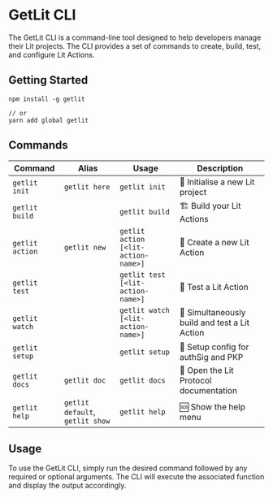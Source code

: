 # GetLit CLI

The GetLit CLI is a command-line tool designed to help developers manage their Lit projects. The CLI provides a set of commands to create, build, test, and configure Lit Actions.

## Getting Started

```
npm install -g getlit

// or
yarn add global getlit
```

## Commands

| Command        | Alias           | Usage                               | Description                               |
| -------------- | --------------- | ----------------------------------- | ----------------------------------------- |
| `getlit init`  | `getlit here`   | `getlit init`                       | 🏁 Initialise a new Lit project           |
| `getlit build` |                 | `getlit build`                      | 🏗  Build your Lit Actions                |
| `getlit action`| `getlit new`    | `getlit action [<lit-action-name>]` | 📝 Create a new Lit Action                |
| `getlit test`  |                 | `getlit test [<lit-action-name>]`   | 🧪 Test a Lit Action                      |
| `getlit watch` |                 | `getlit watch [<lit-action-name>]`  | 🔧 Simultaneously build and test a Lit Action |
| `getlit setup` |                 | `getlit setup`                      | 🔑 Setup config for authSig and PKP      |
| `getlit docs`  | `getlit doc`    | `getlit docs`                       | 📖 Open the Lit Protocol documentation   |
| `getlit help`  | `getlit default`, `getlit show` | `getlit help`    | 🆘 Show the help menu                     |
## Usage

To use the GetLit CLI, simply run the desired command followed by any required or optional arguments. The CLI will execute the associated function and display the output accordingly.
